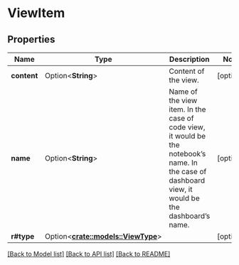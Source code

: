 # ViewItem

## Properties

Name | Type | Description | Notes
------------ | ------------- | ------------- | -------------
**content** | Option<**String**> | Content of the view. | [optional]
**name** | Option<**String**> | Name of the view item. In the case of code view, it would be the notebook’s name. In the case of dashboard view, it would be the dashboard’s name. | [optional]
**r#type** | Option<[**crate::models::ViewType**](ViewType.md)> |  | [optional]

[[Back to Model list]](../README.md#documentation-for-models) [[Back to API list]](../README.md#documentation-for-api-endpoints) [[Back to README]](../README.md)


